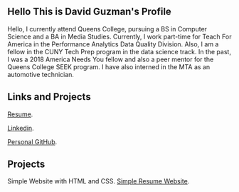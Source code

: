 ## Hello This is David Guzman's Profile

Hello, I currently attend Queens College, pursuing a BS in Computer Science and a BA in Media Studies. Currently, I work part-time for Teach For America in the Performance Analytics Data Quality Division. Also, I am a fellow in the CUNY Tech Prep program in the data science track. In the past, I was a 2018 America Needs You fellow and also a peer mentor for the Queens College SEEK program. I have also interned in the MTA as an automotive technician.

## Links and Projects 

[Resume](https://github.com/DavidGuzman1999/davidguzman.github.io/blob/gh-pages/DavidGuzmanResume.pdf).

[Linkedin](https://www.linkedin.com/in/david-guzman1999/).

[Personal GitHub](https://github.com/DavidGuzman1999).

## Projects
Simple Website with HTML and CSS.
[Simple Resume Website](https://davidguzman1999.github.io/resume.html).


